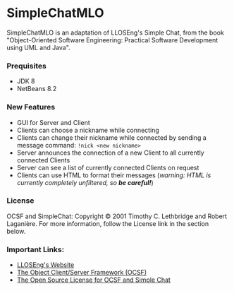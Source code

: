 # SimpleChatMLO

SimpleChatMLO is an adaptation of LLOSEng's Simple Chat, from the book "Object-Oriented Software Engineering: Practical Software Development using UML and Java".

### Prequisites
* JDK 8
* NetBeans 8.2

### New Features
* GUI for Server and Client
* Clients can choose a nickname while connecting
* Clients can change their nickname while connected by sending a message command: `!nick <new nickname>`
* Server announces the connection of a new Client to all currently connected Clients
* Server can see a list of currently connected Clients on request
* Clients can use HTML to format their messages (*warning: HTML is currently completely unfiltered, so **be careful!***)

### License
OCSF and SimpleChat: Copyright © 2001 Timothy C. Lethbridge and Robert Laganière. For more information, follow the License link in the section below.

### Important Links:

 * [LLOSEng's Website](http://www.site.uottawa.ca/school/research/lloseng/)
 * [The Object Client/Server Framework (OCSF)](http://www.site.uottawa.ca/school/research/lloseng/supportMaterial/ocsf/ocsf.html) 
 * [The Open Source License for OCSF and Simple Chat](http://www.site.uottawa.ca/school/research/lloseng/supportMaterial/source/openSourceLicense.html) 